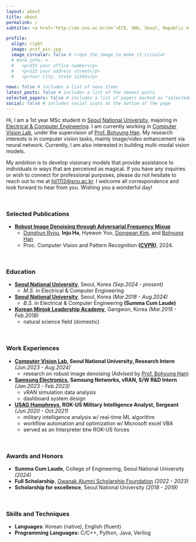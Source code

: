 ```yaml
---
layout: about
title: about
permalink: /
subtitle: <a href='http://ee.snu.ac.kr/en'>ECE, SNU, Seoul, Republic of Korea</a>. hij1112@snu.ac.kr

profile:
  align: right
  image: prof_pic.jpg
  image_circular: false # crops the image to make it circular
  # more_info: >
  #   <p>555 your office number</p>
  #   <p>123 your address street</p>
  #   <p>Your City, State 12345</p>

news: false # includes a list of news items
latest_posts: false # includes a list of the newest posts
selected_papers: false # includes a list of papers marked as "selected={true}"
social: false # includes social icons at the bottom of the page
---
```


Hi, I am a 1st year MSc student in [Seoul National University](https://en.snu.ac.kr/index.html), majoring in [Electrical & Computer Engineering](http://ee.snu.ac.kr/en). I am currently working in [Computer Vision Lab](http://cv.snu.ac.kr), under the supervision of [Prof. Bohyung Han](https://cv.snu.ac.kr/index.php/~bhhan/). My research interests is in computer vision tasks, mainly image/video enhancement via neural network. Currently, I am also interested in building multi-modal vision models.

My ambition is to develop visionary models that provide assistance to individuals in ways that are perceived as magical. If you have any inquiries or wish to connect for professional purposes, please do not hesitate to reach out to me at [hij1112@snu.ac.kr](mailto:hij1112@snu.ac.kr). I welcome all correspondence and look forward to hear from you. Wishing you a wonderful day!

&nbsp;

### Selected Publications
- **[Robust Image Denoising through Adversarial Frequency Mixup](https://openaccess.thecvf.com/content/CVPR2024/papers/Ryou_Robust_Image_Denoising_through_Adversarial_Frequency_Mixup_CVPR_2024_paper.pdf)**
  - [Donghun Ryou](https://doinghun.com), **Inju Ha**, Hyewon Yoo, [Dongwan Kim](https://www.numpee.com), and [Bohyung Han](https://cv.snu.ac.kr/index.php/~bhhan/)
  - Proc. Computer Vision and Pattern Recognition **([CVPR](https://cvpr.thecvf.com/Conferences/2024))**, 2024.

&nbsp;

### Education
- **[Seoul National University](https://en.snu.ac.kr/index.html)**, Seoul, Korea _(Sep.2024 - present)_
  - _M.S._ in Electrical & Computer Engineering
- **[Seoul National University](https://en.snu.ac.kr/index.html)**, Seoul, Korea _(Mar.2018 - Aug.2024)_
  - _B.S._ in Electrical & Computer Engineering **(Summa Cum Laude)**
- **[Korean Minjok Leadership Academy](http://english.minjok.hs.kr/contents/main.php)**, Gangwon, Korea _(Mar.2015 - Feb.2018)_
  - natural science field (domestic)

&nbsp;

### Work Experiences

- **[Computer Vision Lab](http://cv.snu.ac.kr), Seoul National University, Research Intern**  _(Jun.2023 - Aug.2024)_    
  - research on robust image denoising (Advised by [Prof. Bohyung Han](https://cv.snu.ac.kr/index.php/~bhhan/))
- **[Samsung Electronics](https://www.samsung.com/sec/), Samsung Networks, vRAN, S/W R&D Intern** _(Jan.2023 - Feb.2023)_ 
  - vRAN simulation data analysis
  - dashboard system design
- **[USAG Humphreys](https://home.army.mil/humphreys/), ROK-US Military Intelligence Analyst, Sergeant**  _(Jun.2020 - Oct.2021)_
  - military intelligence analysis w/ real-time ML algorithm 
  - workflow automation and optimization w/ Microsoft excel VBA 
  - served as an Interpreter btw ROK-US forces 
  
&nbsp;

### Awards and Honors
- **Summa Cum Laude**, College of Engineering, Seoul National University _(2024)_
- **Full Scholarship**, [Gwanak Alumni Scholarship Foundation](https://gwanak.snua.or.kr) _(2022 - 2023)_
- **Scholarship for excellence**, Seoul National University _(2018 - 2019)_
  
&nbsp;

### Skills and Techniques

- **Languages**: Korean (native), English (fluent) 
- **Programming** **Languages:** C/C++, Python, Java, Verilog 
